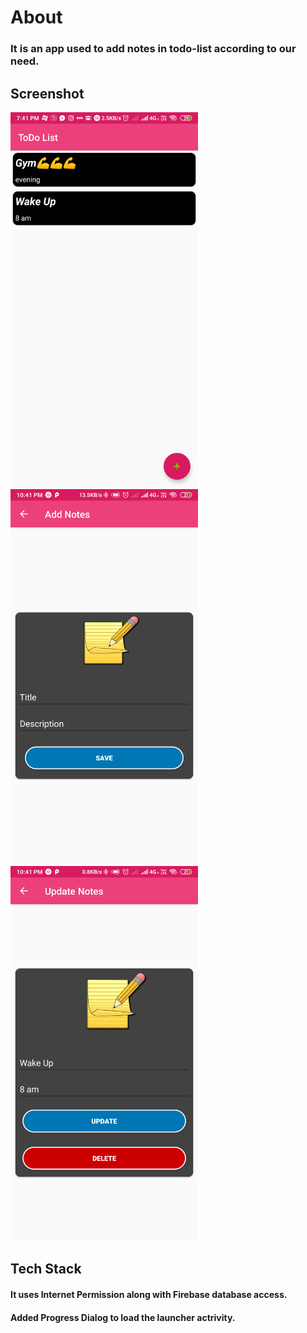 # About 
### It is an app used to add notes in todo-list according to our need.

## Screenshot
<img src="Screenshot_2019-07-06-19-41-06-685_android.example.todolist.png"   width="300px"/>
<img src="Screenshot_2019-07-06-22-41-37-653_android.example.todolist.png"   width="300px"/>

<img src="Screenshot_2019-07-06-22-41-46-195_android.example.todolist.png"   width="300px"/>

## Tech Stack
#### It uses Internet Permission along with Firebase database access.
####    Added Progress Dialog to load the launcher actrivity.